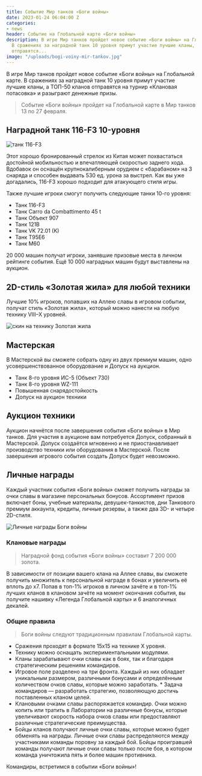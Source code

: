 ```yaml
---
title: Событие Мир танков «Боги войны»
date: 2023-01-24 06:04:00 Z
categories:
- news
header: Событие на Глобальной карте «Боги войны»
description: В игре Мир танков пройдет новое событие «Боги войны» на Глобальной карте.
  В сражениях за наградной танк 10 уровня примут участие лучшие кланы, а ТОП-50 кланов
  отправятся...
image: "/uploads/bogi-voiny-mir-tankov.jpg"
---
```


В игре Мир танков пройдет новое событие «Боги войны» на Глобальной карте. В сражениях за наградной танк 10 уровня примут участие лучшие кланы, а ТОП-50 кланов отправятся на турнир «Клановая потасовка» и разыграют денежные призы.

> Событие «Боги войны» пройдет на Глобальной карте в Мир танков 13 по 27 февраля.

## Наградной танк 116-F3 10-уровня

![танк 116-F3](https://content-wg.gcdn.co/locdoc/bp/116_f3/img/116_f3_4.52913d.png)

Этот хорошо бронированный стрелок из Китая может похвастаться достойной мобильностью и впечатляющей скоростью заднего хода. Вдобавок он оснащён крупнокалиберным орудием с «барабаном» на 3 снаряда и способен выдавать 530 ед. урона за выстрел. Как вы уже догадались, 116-F3 хорошо подходит для атакующего стиля игры.

Также лучшие игроки смогут получить следующие танки 10-го уровня:

* Танк 116-F3
* Танк Carro da Combattimento 45 t
* Танк Объект 907
* Танк 121B
* Танк VK 72.01 (K)
* Танк T95E6
* Танк M60

20 000 машин получат игроки, занявшие призовые места в личном рейтинге события. Ещё 10 000 наградных машин будут выставлены на аукцион.

<!-- Yandex.RTB R-A-1959236-5 -->
<div id="yandex_rtb_R-A-1959236-5"></div>
<script>window.yaContextCb.push(()=>{
  Ya.Context.AdvManager.render({
    renderTo: 'yandex_rtb_R-A-1959236-5',
    blockId: 'R-A-1959236-5'
  })
})</script>

## 2D-стиль «Золотая жила» для любой техники

Лучшие 10% игроков, попавших на Аллею славы в игровом событии, получат стиль «Золотая жила», который можно нанести на любую технику VIII–X уровней.

![скин на технику Золотая жила](https://ru-wotp.lesta.ru/dcont/fb/image/11_TqlXv1p.jpg)

## Мастерская

В Мастерской вы сможете собрать одну из двух премиум машин, одно усовершенствованное оборудование и Допуск на аукцион.

* Танк 8-го уровня ИС-5 (Объект 730)
* Танк 8-го уровня WZ-111
* Повышенная снарядостойкость
* Допуск на аукцион техники

## Аукцион техники

Аукцион начнётся после завершения события «Боги войны» в Мир танков. Для участия в аукционе вам потребуется Допуск, собранный в Мастерской. Допуск создаётся мгновенно и не приостанавливает производство техники или оборудования в Мастерской. После завершения игрового события создать Допуск будет невозможно.

## Личные награды

Каждый участник события «Боги войны» сможет получить награды за очки славы в магазине персональных бонусов. Ассортимент призов включает боны, учебные материалы, девушек-танкистов, дни Танкового премиум аккаунта, кредиты, личные резервы, а также два 3D- и четыре 2D-стиля.

![Личные награды Боги войны](https://ru-wotp.lesta.ru/dcont/fb/image/lichnye_nagrady__bogov_voyny_.png)

### Клановые награды

> Наградной фонд события «Боги войны» составит 7 200 000 золота.

В зависимости от позиции вашего клана на Аллее славы, вы сможете получить множитель к персональной награде в бонах и увеличить её вплоть до х7. Попав в топ-1% игроков в личном зачёте и в топ-1% лучших кланов в клановом зачёте на момент окончания события, вы получите нашивку «Легенда Глобальной карты» и 6 аналогичных декалей.

### Общие правила

> Боги войны следуют традиционным правилам Глобальной карты.

* Сражения проходят в формате 15х15 на технике Х уровня.
* Технику можно оснащать экспериментальными модулями.
* Кланы зарабатывают очки славы как в боях, так и благодаря стратегическим решениям командиров.
* Игровое поле разделено на три фронта. Каждый из них обладает уникальным размером, различными бонусами и определённым количеством очков славы, которые можно заработать. * Задача командиров — разработать стратегию, позволяющую достичь поставленных кланом целей.
* Клановыми очками славы распоряжается командир. Очки можно копить или тратить в Лаборатории на различные бонусы, которые увеличивают скорость набора очков славы или предоставляют различные стратегические преимущества.
* Бойцы кланов получают личные очки славы, которые можно будет обменять на награды. Личные очки славы распределяются между участниками команды поровну за каждый бой. Бойцы проигравшей команды получают личные очки славы только после боя, в котором команда уничтожила пять и более машин противника.

Командиры, встретимся в событии «Боги войны»!

